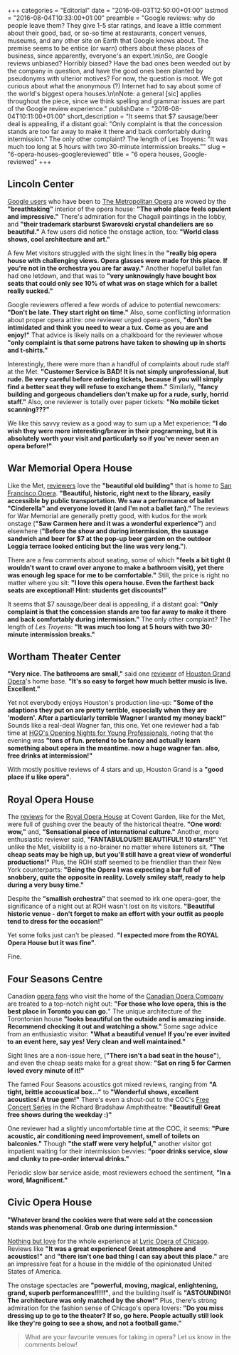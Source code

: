 +++
categories = "Editorial"
date = "2016-08-03T12:50:00+01:00"
lastmod = "2016-08-04T10:33:00+01:00"
preamble = "Google reviews: why do people leave them? They give 1-5 star ratings, and leave a little comment about their good, bad, or so-so time at restaurants, concert venues, museums, and any other site on Earth that Google knows about. The premise seems to be entice (or warn) others about these places of business, since apparently, everyone's an expert.\n\nSo, are Google reviews unbiased? Horribly biased? Have the bad ones been weeded out by the company in question, and have the good ones been planted by pseudonyms with ulterior motives? For now, the question is moot. We got curious about what the anonymous (?) Internet had to say about some of the world's biggest opera houses.\n\nNote: a general [sic] applies throughout the piece, since we think spelling and grammar issues are part of the Google review experience."
publishDate = "2016-08-04T10:11:00+01:00"
short_description = "It seems that $7 sausage/beer deal is appealing, if a distant goal: &quot;Only complaint is that the concession stands are too far away to make it there and back comfortably during intermission.&quot; The only other complaint? The length of Les Troyens: &quot;It was much too long at 5 hours with two 30-minute intermission breaks.&quot;"
slug = "6-opera-houses-googlereviewed"
title = "6 opera houses, Google-reviewed"
+++

## Lincoln Center

[Google users](https://www.google.co.uk/search?q=the+metropolitan+opera&oq=the+metropolitan+opera&aqs=chrome..69i57j0l5.2202j0j7&sourceid=chrome&ie=UTF-8#lrd=0x89c2585e73b059c1:0x7e81b5a4eefe288b,1,) who have been to [The Metropolitan Opera](/scene/companies/the-metropolitan-opera/) are wowed by the **"breathtaking"** interior of the opera house: **"The whole place feels opulent and impressive."** There's admiration for the Chagall paintings in the lobby, and **"their trademark starburst Swarovski crystal chandeliers are so beautiful."** A few users did notice the onstage action, too: **"World class shows, cool architecture and art."**

A few Met visitors struggled with the sight lines in the **"really big opera house with challenging views. Opera glasses were made for this place. If you're not in the orchestra you are far away."** Another hopeful ballet fan had one letdown, and that was to **"very unknowingly have bought box seats that could only see 10% of what was on stage which for a ballet really sucked."**

Google reviewers offered a few words of advice to potential newcomers: **"Don't be late. They start right on time."** Also, some conflicting information about proper opera attire: one reviewer urged opera-goers, **"don't be intimidated and think you need to wear a tux. Come as you are and enjoy!"** That advice is likely nails on a chalkboard for the reviewer whose **"only complaint is that some patrons have taken to showing up in shorts and t-shirts."**

Interestingly, there were more than a handful of complaints about rude staff at the Met. **"Customer Service is BAD! It is not simply unprofessional, but rude. Be very careful before ordering tickets, because if you will simply find a better seat they will refuse to exchange them."** Similarly, **"fancy building and gorgeous chandeliers don't make up for a rude, surly, horrid staff."** Also, one reviewer is totally over paper tickets: **"No mobile ticket scanning???"**

We like this savvy review as a good way to sum up a Met experience: **"I do wish they were more interesting/braver in their programming, but it is absolutely worth your visit and particularly so if you've never seen an opera before!"**


## War Memorial Opera House

Like the Met, [reviewers](https://www.google.co.uk/search?q=san+francisco+opera&oq=san+francisco+opera&aqs=chrome.0.0l6.1628j0j7&sourceid=chrome&ie=UTF-8#lrd=0x808580990e4645ed:0xed007ec6a060de06,1,) love the **"beautiful old building"** that is home to [San Francisco Opera](/scene/companies/san-francisco-opera/). **"Beautiful, historic, right next to the library, easily accessible by public transportation. We saw a performance of ballet "Cinderella" and everyone loved it (and I'm not a ballet fan)."** The reviews for War Memorial are generally pretty good, with kudos for the work onstage (**"Saw Carmen here and it was a wonderful experience"**) and elsewhere (**"Before the show and during intermission, the sausage sandwich and beer for $7 at the pop-up beer garden on the outdoor Loggia terrace looked enticing but the line was very long."**).

There are a few comments about seating, some of which **"feels a bit tight (I wouldn't want to crawl over anyone to make a bathroom visit), yet there was enough leg space for me to be comfortable."** Still, the price is right no matter where you sit: **"I love this opera house. Even the farthest back seats are exceptional! Hint: students get discounts!"**

It seems that $7 sausage/beer deal is appealing, if a distant goal: **"Only complaint is that the concession stands are too far away to make it there and back comfortably during intermission."** The only other complaint? The length of *Les Troyens*: **"It was much too long at 5 hours with two 30-minute intermission breaks."**

## Wortham Theater Center

**"Very nice.  The bathrooms are small,"** said one [reviewer](https://www.google.co.uk/search?q=houston+grand+opera&oq=houston+grand+opera&aqs=chrome..69i57j0l5.1865j0j7&sourceid=chrome&ie=UTF-8#lrd=0x8640bf30f924dcd1:0xdb81734c533da997,1,) of [Houston Grand Opera](/scene/companies/houston-grand-opera/)'s home base. **"It's so easy to forget how much better music is live. Excellent."**

Yet not everybody enjoys Houston's production line-up: **"Some of the adaptions they put on are pretty terrible, especially when they are 'modern'. After a particularly terrible Wagner I wanted my money back!"** Sounds like a real-deal Wagner fan, this one. Yet one reviewer had a fab time at [HGO's Opening Nights for Young Professionals](http://www.houstongrandopera.org/scheduletickets/subscribe/ON/), noting that the evening was **"tons of fun. pretend to be fancy and actually learn something about opera in the meantime. now a huge wagner fan. also, free drinks at intermission!"**

With mostly positive reviews of 4 stars and up, Houston Grand is a **"good place if u like opera"**.

## Royal Opera House

The [reviews](https://www.google.co.uk/search?q=royal+opera+house&oq=royal+opera+house&aqs=chrome..69i57j69i60j0l4.2415j0j7&sourceid=chrome&ie=UTF-8#lrd=0x487604cb87a023c9:0x582a37df62d31c08,1,) for the [Royal Opera House](/scene/companies/royal-opera-house/) at Covent Garden, like for the Met, were full of gushing over the beauty of the historical theatre. **"One word: wow,"** and, **"Sensational piece of international culture."** Another, more enthusiastic reviewer said, **"FANTABULOUS!!! BEAUTIFUL!! 10 stars!!"** Yet unlike the Met, visibility is a no-brainer no matter where listeners sit. **"The cheap seats may be high up, but you'll still have a great view of wonderful productions!"** Plus, the ROH staff seemed to be friendlier than their New York counterparts: **"Being the Opera I was expecting a bar full of snobbery, quite the opposite in reality. Lovely smiley staff, ready to help during a very busy time."**

Despite the **"smallish orchestra"** that seemed to irk one opera-goer, the significance of a night out at ROH wasn't lost on its visitors. **"Beautiful historic venue - don't forget to make an effort with your outfit as people tend to dress for the occasion!"**

Yet some folks just can't be pleased. **"I expected more from the ROYAL Opera House  but it was fine"**. 

Fine.

## Four Seasons Centre

Canadian [opera fans](https://www.google.co.uk/search?q=four+seasons+centre+toronto&oq=four+seasons+centre+toronto&aqs=chrome..69i57j0l5.2487j0j9&sourceid=chrome&ie=UTF-8#lrd=0x882b34cddfdbc1e1:0x6aeb453220fd1765,1,) who visit the home of the [Canadian Opera Company](/scene/companies/canadian-opera-company/) are treated to a top-notch night out: **"For those who love opera, this is the best place in Toronto you can go.**" The unique architecture of the Torontonian house **"looks beautiful on the outside and is amazing inside. Recommend checking it out and watching a show."** Some sage advice from an enthusiastic visitor: **"What a beautiful venue! If you're ever invited to an event here, say yes! Very clean and well maintained."**

Sight lines are a non-issue here, (**"There isn't a bad seat in the house"**), and even the cheap seats make for a great show: **"Sat on ring 5 for Carmen loved every minute of it!"**

The famed Four Seasons acoustics got mixed reviews, ranging from **"A tight, brittle accoustical box..."** to **"Wonderful shows, excellent acoustics! A true gem!"** There's even a shout-out to the COC's [Free Concert Series](http://www.coc.ca/PerformancesAndTickets/FreeConcertSeries.aspx) in the Richard Bradshaw Amphitheatre: **"Beautiful! Great free shows during the weekday :)"**

One reviewer had a slightly uncomfortable time at the COC, it seems: **"Pure acoustic, air conditioning need improvement, smell of toilets on balconies."** Though **"the staff were very helpful,"** another visitor got impatient waiting for their intermission bevvies: **"poor drinks service, slow and clunky to pre-order interval drinks."**

Periodic slow bar service aside, most reviewers echoed the sentiment, **"In a word, Magnificent."**

## Civic Opera House

**"Whatever brand the cookies were that were sold at the concession stands was phenomenal. Grab one during intermission."** 

[Nothing but love](https://www.google.co.uk/search?q=lyric+opera+chicago&oq=lyric+opera+&aqs=chrome.1.69i57j0l5.2990j0j7&sourceid=chrome&ie=UTF-8#lrd=0x880e2cb8925e8fe5:0x1a7ed21598ee5c97,1,) for the whole experience at [Lyric Opera of Chicago](/scene/companies/lyric-opera-of-chicago/). Reviews like **"It was a great experience! Great atmosphere and acoustics!"** and **"there isn't one bad thing I can say about this place."** are an impressive feat for a house in the middle of the opinionated United States of America.

The onstage spectacles are **"powerful, moving, magical, enlightening, grand, superb performances!!!!!"**, and the building itself is **"ASTOUNDING!  The architecture was only matched by the show!"** Plus, there's strong admiration for the fashion sense of Chicago's opera lovers: **"Do you miss dressing up to go to the theater? If so, go here. People actually still look like they're going to see a show, and not a football game."**

>What are your favourite venues for taking in opera? Let us know in the comments below!
